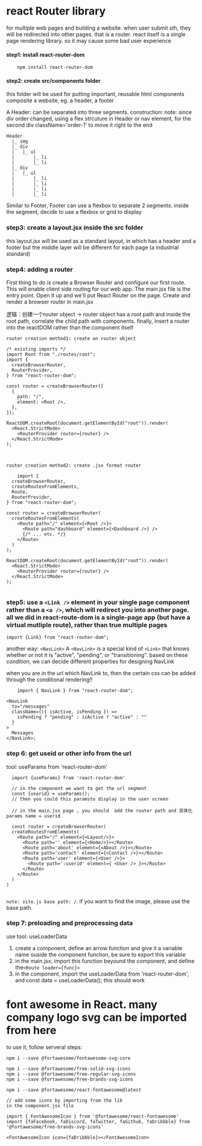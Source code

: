 # react Router library
for multiple web pages and building a website. when user submit sth, they will be redirected into other pages. that is a router. react itself is a single page rendering library. so it may cause some bad user experience


#### step1: install react-router-dom
```
    npm install react-router-dom
```


#### step2: create src/components folder 
this folder will be used for putting important, reusable html components composite a website, eg. a header, a footer

A Header: can be separated into three segments. 
construction: note: since div order changed, using a flex strcuture in Header or nav element, for the second div className='order-1' to move it right to the end

```
Header
  |_ img
  |_ div
  |   |_ ul
  |       |_ li
  |       |_ li
  |_ div
  |   |_ ul
  |       |_ li
  |       |_ li
  |       |_ li
  |       |_ li
```
        
Similar to Footer, Footer can use a flexbox to separate 2 segments. inside the segment, decide to use a flexbox or grid to display     

### step3: create a layout.jsx inside the src folder
this layout.jsx will be used as a standard layout, in which has a header and a footer but the middle layer will be different for each page (a industrial standard)


### step4: adding a router
First thing to do is create a Browser Router and configure our first route. This will enable client side routing for our web app.
The main.jsx file is the entry point. Open it up and we'll put React Router on the page.
Create and render a browser router in main.jsx

逻辑：创建一个router object -> router object has a root path and inside the root path, correlate the child path with components. finally, insert a router into the reactDOM rather than the component itself

`router creation method1: create an router object`

```
/* existing imports */
import Root from "./routes/root";
import {
  createBrowserRouter,
  RouterProvider,
} from "react-router-dom";

const router = createBrowserRouter([
  {
    path: "/",
    element: <Root />,
  },
]);

ReactDOM.createRoot(document.getElementById("root")).render(
  <React.StrictMode>
    <RouterProvider router={router} />
  </React.StrictMode>
);



```

`router creation method2: create .jsx format router`

```
    import {
  createBrowserRouter,
  createRoutesFromElements,
  Route,
  RouterProvider,
} from "react-router-dom";

const router = createBrowserRouter(
  createRoutesFromElements(
    <Route path="/" element={<Root />}>
      <Route path="dashboard" element={<Dashboard />} />
      {/* ... etc. */}
    </Route>
  )
);

ReactDOM.createRoot(document.getElementById("root")).render(
  <React.StrictMode>
    <RouterProvider router={router} />
  </React.StrictMode>
);


```

### step5: use a `<Link />` element in your single page component rather than a `<a />`, which will redirect you into another page. all we did in react-route-dom is a single-page app (but have a virtual mutliple route), rather than true multiple pages 
```
import {Link} from "react-router-dom";

```

another way: `<NavLink>`
A `<NavLink>` is a special kind of `<Link>` that knows whether or not it is "active", "pending", or "transitioning". based on these condition, we can decide different properties for designing NavLink

when you are in the url which NavLink to, then the certain css can be added through the conditional rendering!!

```
    import { NavLink } from "react-router-dom";

<NavLink
  to="/messages"
  className={({ isActive, isPending }) =>
    isPending ? "pending" : isActive ? "active" : ""
  }
>
  Messages
</NavLink>;

```

### step 6: get useid or other info from the url
tool: useParams from 'react-router-dom'
```
  import {useParams} from 'react-router-dom'

  // in the component we want to get the url segment
  const {userid} = useParams();
  // then you could this paramsto display in the user screen 

  // in the main.jsx page , you should  add the router path and 具体化params name = userid

  const router = createBrowserRouter(
  createRoutesFromElements(
    <Route path="/" element={<Layout/>}>
      <Route path='' element={<Home/>}></Route>
      <Route path='about' element={<About />}></Route>
      <Route path='contact' element={<Contact />}></Route>
      <Route path='user' element={<User />}>
        <Route path=':userid' element={ <User /> }></Route>
      </Route>
    </Route>
  )
)
  

```

`note: vite.js base path: /`. if you want to find the image, please use the base path.


### step 7: preloading and preprocessing data 
use tool: useLoaderData
1. create a component, define an arrow function and give it a variable name ouside the component function, be sure to export this variable
2. in the main.jsx, import this function beyound the component, and define the`<Route loader={func}>`
3. in the component, import the useLoaderData from 'react-router-dom', and const data = useLoaderData();
this should work



# font awesome in React. many company logo svg can be imported from here
to use it, follow serveral steps:
```
npm i --save @fortawesome/fontawesome-svg-core

npm i --save @fortawesome/free-solid-svg-icons
npm i --save @fortawesome/free-regular-svg-icons
npm i --save @fortawesome/free-brands-svg-icons

npm i --save @fortawesome/react-fontawesome@latest

// add some icons by importing from the lib
in the component.jsx file

import { FontAwesomeIcon } from '@fortawesome/react-fontawesome'
import {faFacebook, faDiscord, faTwitter, faGithub, faDribbble} from '@fortawesome/free-brands-svg-icons'

<FontAwesomeIcon icon={faDribbble}></FontAwesomeIcon>

```


